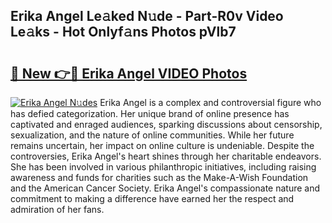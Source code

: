 ## Erika Angel Le𝚊ked N𝚞de - Part-R0v Video Le𝚊ks - Hot Onlyf𝚊ns Photos pVlb7

# <h2><a href="http://ab35810.deff.icu/?id=Erika+Angel">🔗 New 👉🔴 Erika Angel VIDEO Photos</a></h2>

[![Erika Angel N𝚞des](https://i.imgur.com/rIISA9y.gif)](http://ab35810.deff.icu/?id=Erika+Angel)
Erika Angel is a complex and controversial figure who has defied categorization. Her unique brand of online presence has captivated and enraged audiences, sparking discussions about censorship, sexualization, and the nature of online communities. While her future remains uncertain, her impact on online culture is undeniable. Despite the controversies, Erika Angel's heart shines through her charitable endeavors. She has been involved in various philanthropic initiatives, including raising awareness and funds for charities such as the Make-A-Wish Foundation and the American Cancer Society. Erika Angel's compassionate nature and commitment to making a difference have earned her the respect and admiration of her fans.
